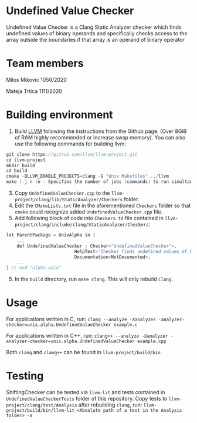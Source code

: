 # Undefined Value Checker 
Undefined Value Checker is a Clang Static Analyzer checker which finds undefined values of binary operands and specifically checks access to the array outside the boundaries if that array is an operand of binary operator

# Team members
Milos Mikovic 1050/2020

Mateja Trtica 1111/2020

# Building environment
1. Build [LLVM](https://github.com/llvm/llvm-project) following the instructions from the Github page. (Over 8GiB of RAM highly recommended or increase swap memory). You can also use the following commands for building llvm:

``` cpp
git clone https://github.com/llvm/llvm-project.git
cd llvm-project
mkdir build
cd build
cmake -DLLVM_ENABLE_PROJECTS=clang -G "Unix Makefiles" ../llvm
make (-j n (n - Specifies the number of jobs (commands) to run simultaneously.)) Example: make -j 8
```
3. Copy `UndefinedValueChecker.cpp` to the `llvm-project/clang/lib/StaticAnalyzer/Checkers` folder.
4. Edit the `CMakeLists.txt` file in the aforementioned `Checkers` folder so that `cmake` could recognize added `UndefinedValueChecker.cpp` file.
5. Add following block of code into `Checkers.td` file contained in `llvm-project/clang/include/clang/StaticAnalyzer/Checkers`:
``` cpp
let ParentPackage = UnixAlpha in {
    ...
    def UndefinedValueChecker : Checker<"UndefinedValueChecker">,  
                          HelpText<"Checker finds undefined values of binary operands and specifically checks access to the array outside the boundaries if that array is an operand of binary operator">,  
                          Documentation<NotDocumented>;  
    ...
} // end "alpha.unix" 
```
5. In the `build` directory, run `make clang`. This will only rebuild `Clang`.

# Usage
For applications written in C, run: ` clang --analyze -Xanalyzer -analyzer-checker=unix.alpha.UndefinedValueChecker example.c `

For applications written in C++, run: ` clang++ --analyze -Xanalyzer -analyzer-checker=unix.alpha.UndefinedValueChecker example.cpp `

Both `clang` and `clang++` can be found in `llvm-project/build/bin`.

# Testing

ShiftingChecker can be tested via `llvm-lit` and tests contained in `UndefinedValueCheckerTests` folder of this repository. Copy tests to `llvm-project/clang/test/Analysis` after rebuilding `clang`, run: ` llvm-project/build/bin/llvm-lit <Absolute path of a test in the Analysis folder> -a `
